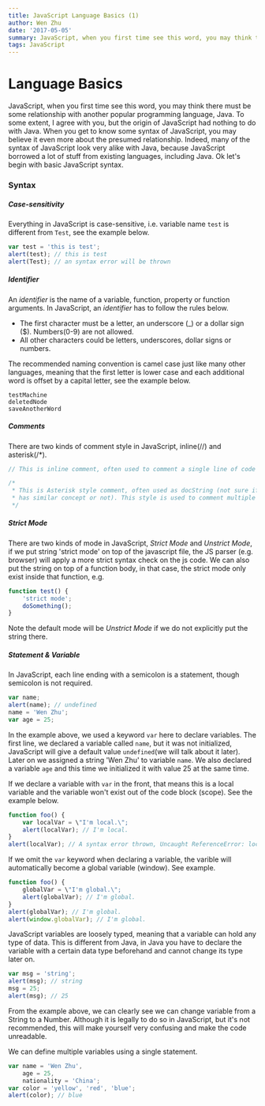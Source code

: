 ```yaml
---
title: JavaScript Language Basics (1)
author: Wen Zhu
date: '2017-05-05'
summary: JavaScript, when you first time see this word, you may think there must be some relationship with another popular programming language, Java...
tags: JavaScript
---
```


# Language Basics

JavaScript, when you first time see this word, you may think there must be some relationship with another popular programming language, Java. To some extent, I agree with you, but the origin of JavaScript had nothing to do with Java. When you get to know some syntax of JavaScript, you may believe it even more about the presumed relationship. Indeed, many of the syntax of JavaScript look very alike with Java, because JavaScript borrowed a lot of stuff from existing languages, including Java. Ok let's begin with basic JavaScript syntax.

### Syntax

##### Case-sensitivity

Everything in JavaScript is case-sensitive, i.e. variable name `test` is different from `Test`, see the example below.

```javascript
var test = 'this is test';
alert(test); // this is test
alert(Test); // an syntax error will be thrown
```

##### Identifier

An *identifier* is the name of a variable, function, property or function arguments. In JavaScript, an *identifier* has to follow the rules below.

* The first character must be a letter, an underscore (_) or a dollar sign ($). Numbers(0-9) are not allowed.
* All other characters could be letters, underscores, dollar signs or numbers.

The recommended naming convention is camel case just like many other languages, meaning that the first letter is lower case and each additional word is offset by a capital letter, see the example below.

    testMachine
    deletedNode
    saveAnotherWord

##### Comments

There are two kinds of comment style in JavaScript, inline(//) and asterisk(/*).
```javascript
// This is inline comment, often used to comment a single line of code

/*
 * This is Asterisk style comment, often used as docString (not sure if JavaScript
 * has similar concept or not). This style is used to comment multiple lines.
 */
```

##### Strict Mode

There are two kinds of mode in JavaScript, *Strict Mode* and *Unstrict Mode*, if we put string 'strict mode' on top of the javascript file, the JS parser (e.g. browser) will apply a more strict syntax check on the js code. We can also put the string on top of a function body, in that case, the strict mode only exist inside that function, e.g.

```javascript
function test() {
    'strict mode';
    doSomething();
}
```

Note the default mode will be *Unstrict Mode* if we do not explicitly put the string there.

##### Statement & Variable

In JavaScript, each line ending with a semicolon is a statement, though semicolon is not required.

```javascript
var name;
alert(name); // undefined
name = 'Wen Zhu';
var age = 25;
```

In the example above, we used a keyword `var` here to declare variables. The first line, we declared a variable called `name`, but it was not initialized, JavaScript will give a default value `undefined`(we will talk about it later). Later on we assigned a string 'Wen Zhu' to variable `name`. We also declared a variable `age` and this time we initialized it with value 25 at the same time.

If we declare a variable with `var` in the front, that means this is a local variable and the variable won't exist out of the code block (scope). See the example below.

```javascript
function foo() {
    var localVar = \"I'm local.\";
    alert(localVar); // I'm local.
}
alert(localVar); // A syntax error thrown, Uncaught ReferenceError: localVar is not defined.
```

If we omit the `var` keyword when declaring a variable, the varible will automatically become a global variable (window). See example.

```javascript
function foo() {
    globalVar = \"I'm global.\";
    alert(globalVar); // I'm global.
}
alert(globalVar); // I'm global.
alert(window.globalVar); // I'm global.
```

JavaScript variables are loosely typed, meaning that a variable can hold any type of data. This is different from Java, in Java you have to declare the variable with a certain data type beforehand and cannot change its type later on.

```javascript
var msg = 'string';
alert(msg); // string
msg = 25;
alert(msg); // 25
```

From the example above, we can clearly see we can change variable from a String to a Number. Although it is legally to do so in JavaScript, but it's not recommended, this will make yourself very confusing and make the code unreadable.

We can define multiple variables using a single statement.

```javascript
var name = 'Wen Zhu',
    age = 25,
    nationality = 'China';
var color = 'yellow', 'red', 'blue';
alert(color); // blue
```
